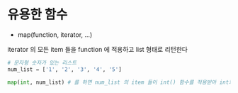 # 유용한 함수

* map(function, iterator, ...)

iterator 의 모든 item 들을 function 에 적용하고 list 형태로 리턴한다

~~~python
# 문자형 숫자가 있는 리스트
num_list = ['1', '2', '3', '4', '5']

map(int, num_list) # 를 하면 num_list 의 item 들이 int() 함수를 적용받아 int화 된 숫자 리스트를 리턴한다
~~~

